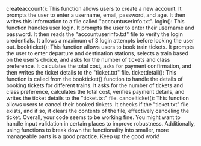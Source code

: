createaccount(): This function allows users to create a new account. It prompts the user to enter a username, email, password, and age. It then writes this information to a file called "accountuserinfo.txt".
login(): This function handles user login. It prompts the user to enter their username and password. It then reads the "accountuserinfo.txt" file to verify the login credentials. It allows a maximum of 3 login attempts before locking the user out.
bookticket(): This function allows users to book train tickets. It prompts the user to enter departure and destination stations, selects a train based on the user's choice, and asks for the number of tickets and class preference. It calculates the total cost, asks for payment confirmation, and then writes the ticket details to the "ticket.txt" file.
ticketdetail(): This function is called from the bookticket() function to handle the details of booking tickets for different trains. It asks for the number of tickets and class preference, calculates the total cost, verifies payment details, and writes the ticket details to the "ticket.txt" file.
cancelticket(): This function allows users to cancel their booked tickets. It checks if the "ticket.txt" file exists, and if so, it clears the contents of the file, effectively canceling the ticket.
Overall, your code seems to be working fine. You might want to handle input validation in certain places to improve robustness. Additionally, using functions to break down the functionality into smaller, more manageable parts is a good practice. Keep up the good work!
